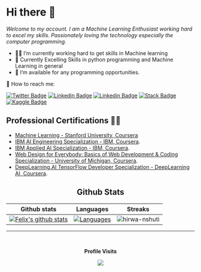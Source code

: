 # Hi there 🥸

*Welcome to my account. I am a Machine Learning Enthusiast working hard to excel my skills. Passionately loving the technology especially the computer programming.*


- 💪🏿 I’m currently working hard to get skills in Machine learning
- 🧠 Currently Excelling Skills in python programming and Machine Learning in general
- 🤝 I’m available for any programming opportunities.


💬 How to reach me: 

[![Twitter Badge](https://img.shields.io/badge/Twitter-1DA1F2?style=for-the-badge&logo=twitter&logoColor=white)](https://twitter.com/__hirwa)
[![Linkedin Badge](https://img.shields.io/badge/LinkedIn-0077B5?style=for-the-badge&logo=linkedin&logoColor=white)](https://www.linkedin.com/in/hirwa-nshuti/)
[![Linkedin Badge](https://img.shields.io/badge/-LeetCode-FFA116?style=for-the-badge&logo=LeetCode&logoColor=black)](https://leetcode.com/hirwa-nshuti/)
[![Stack Badge](https://img.shields.io/badge/Stack_Overflow-FE7A16?style=for-the-badge&logo=stack-overflow&logoColor=white)](https://stackoverflow.com/users/14909290/felix-hirwa-nshuti)
[![Kaggle Badge](https://img.shields.io/badge/Kaggle-20BEFF?style=for-the-badge&logo=Kaggle&logoColor=white)](https://www.kaggle.com/felixhirwanshuti)

## Professional Certifications ✍🏿

* [Machine Learning - Stanford University, Coursera](https://www.coursera.org/account/accomplishments/certificate/S7K3LD6C674M)
* [IBM AI Engineering Specialization - IBM, Coursera](https://www.coursera.org/account/accomplishments/specialization/certificate/LZ8XCQESLPC9).
* [IBM Applied AI Specialization - IBM, Coursera](https://www.coursera.org/account/accomplishments/specialization/certificate/P9YCBCQGVKS5).
* [Web Design for Everybody: Basics of Web Development & Coding Specialization - University of Michigan, Coursera](https://www.coursera.org/account/accomplishments/specialization/certificate/HCGWF63TF5MJ).
* [DeepLearning.AI TensorFlow Developer Specialization - DeepLearning AI, Coursera](https://www.coursera.org/account/accomplishments/specialization/certificate/LUJG73UHFK85).

<!-- START NEW SECTION -->
<p align="center">
 <h2 align="center">Github Stats</h2>

|Github stats| Languages|Streaks|
|-|-|-|
|[![Felix's github stats](https://github-readme-stats.vercel.app/api?username=hirwa-nshuti&show_icons=true&theme=dark&hide_title=true)](https://github.com/hirwa-nshuti)|[![Languages](https://github-readme-stats.vercel.app/api/top-langs/?username=hirwa-nshuti&show_icons=true&theme=dark&layout=compact&hide_title=true)](https://github.com/hirwa-nshuti)|![hirwa-nshuti](https://github-readme-streak-stats.herokuapp.com/?user=hirwa-nshuti&theme=dark)
<hr>

<!-- START NEW SECTION -->
<div align="center">
<br><p align="centre"><b>Profile Visits</b></p>  
<p align="center"><img align="center" src="https://profile-counter.glitch.me/{hirwa-nshuti}/count.svg" /></p> 
<br></div>

